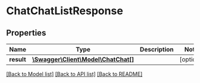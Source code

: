 # ChatChatListResponse

## Properties
Name | Type | Description | Notes
------------ | ------------- | ------------- | -------------
**result** | [**\Swagger\Client\Model\ChatChat[]**](ChatChat.md) |  | [optional] 

[[Back to Model list]](../README.md#documentation-for-models) [[Back to API list]](../README.md#documentation-for-api-endpoints) [[Back to README]](../README.md)


